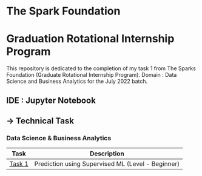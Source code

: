# The Spark Foundation
# Graduation Rotational Internship Program
This repository is dedicated to the completion of my task 1 from The Sparks Foundation (Graduate Rotational Internship Program). Domain : Data Science and Business Analytics for the July 2022 batch.

## IDE : Jupyter Notebook

## -> Technical Task  
### Data Science & Business Analytics
|Task|Description|
|---|---|
|[Task 1](https://github.com/prizx10/GRIP-Internship-Task1/tree/main/Task-1)|Prediction using Supervised ML (Level - Beginner)|

